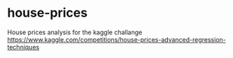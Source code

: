 # house-prices

House prices analysis for the kaggle challange https://www.kaggle.com/competitions/house-prices-advanced-regression-techniques
